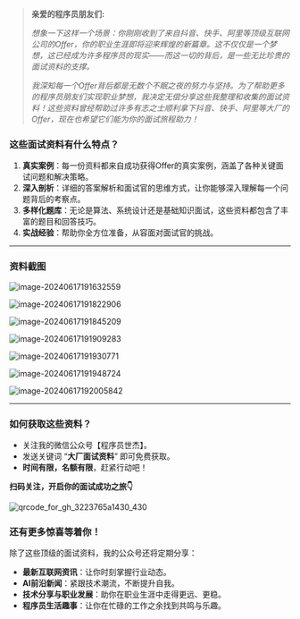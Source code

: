 

> **亲爱的程序员朋友们:**
>
> *想象一下这样一个场景：你刚刚收到了来自抖音、快手、阿里等顶级互联网公司的Offer，你的职业生涯即将迎来辉煌的新篇章。这不仅仅是一个梦想，这已经成为许多程序员的现实——而这一切的背后，是一些无比珍贵的面试资料的支撑。*
>
> *我深知每一个Offer背后都是无数个不眠之夜的努力与坚持。为了帮助更多的程序员朋友们实现职业梦想，我决定无偿分享这些我整理和收集的面试资料！这些资料曾经帮助过许多有志之士顺利拿下抖音、快手、阿里等大厂的Offer，现在也希望它们能为你的面试旅程助力！*



### 这些面试资料有什么特点？

1. **真实案例**：每一份资料都来自成功获得Offer的真实案例，涵盖了各种关键面试问题和解决策略。
2. **深入剖析**：详细的答案解析和面试官的思维方式，让你能够深入理解每一个问题背后的考察点。
3. **多样化题库**：无论是算法、系统设计还是基础知识面试，这些资料都包含了丰富的题目和回答技巧。
4. **实战经验**：帮助你全方位准备，从容面对面试官的挑战。



---



### 资料截图

![image-20240617191632559](https://coder-xieshijie-img-1253784930.cos.ap-beijing.myqcloud.com/img/2024/image-20240617191632559_b64b4b336d94ad6d3152b61c0bc52140.png)



![image-20240617191822906](https://coder-xieshijie-img-1253784930.cos.ap-beijing.myqcloud.com/img/2024/image-20240617191822906_519d4e0b143144d28a0b4cc6628d7ed1.png)



![image-20240617191845209](https://coder-xieshijie-img-1253784930.cos.ap-beijing.myqcloud.com/img/2024/image-20240617191845209_695019dbb0a83b9162ca50d0c7164884.png)





![image-20240617191909283](https://coder-xieshijie-img-1253784930.cos.ap-beijing.myqcloud.com/img/2024/image-20240617191909283_a53421487a0e1a354b205b6cb918225f.png)



![image-20240617191930771](https://coder-xieshijie-img-1253784930.cos.ap-beijing.myqcloud.com/img/2024/image-20240617191930771_df9f85b112aef0159898bd36b767593a.png)





![image-20240617191948724](https://coder-xieshijie-img-1253784930.cos.ap-beijing.myqcloud.com/img/2024/image-20240617191948724_683947c11d637d8c0e083089f0fc1bb8.png)



![image-20240617192005842](https://coder-xieshijie-img-1253784930.cos.ap-beijing.myqcloud.com/img/2024/image-20240617192005842_fe60a2e2368ef06185bfaa94a952b091.png)



---



### 如何获取这些资料？

- 关注我的微信公众号【程序员世杰】。
- 发送关键词 “**大厂面试资料**” 即可免费获取。
- **时间有限，名额有限**，赶紧行动吧！



**扫码关注，开启你的面试成功之旅👇**

![qrcode_for_gh_3223765a1430_430](https://coder-xieshijie-img-1253784930.cos.ap-beijing.myqcloud.com/img/2024/qrcode_for_gh_3223765a1430_430_899e57eb449c14150b4c0a82ab9b0fb6.jpg)



### 还有更多惊喜等着你！

除了这些顶级的面试资料，我的公众号还将定期分享：

- **最新互联网资讯**：让你时刻掌握行业动态。
- **AI前沿新闻**：紧跟技术潮流，不断提升自我。
- **技术分享与职业发展**：助你在职业生涯中走得更远、更稳。
- **程序员生活趣事**：让你在忙碌的工作之余找到共鸣与乐趣。